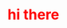 <!DOCTYPE html>
<html lang="en, ru">
   <head>
      <meta charset="UTF-8" />
      <meta name="viewport" content="width=device-width, initial-scale=1.0" />
		<style>
			body {
				color: red;
			}
		</style>
   </head>
	<body>
		<h1>hi there</h1>
	</body>
</html>
